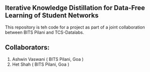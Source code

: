 ## Iterative Knowledge Distillation for Data-Free Learning of Student Networks

This repository is teh code for a project as part of a joint collaboration between BITS Pilani and TCS-Datalabs. 

## Collaborators: 
1. Ashwin Vaswani ( BITS Pilani, Goa ) 
2. Het Shah ( BITS Pilani, Goa )
